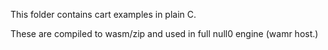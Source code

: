 This folder contains cart examples in plain C.

These are compiled to wasm/zip and used in full null0 engine (wamr host.)